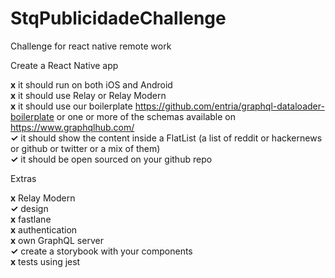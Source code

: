 # StqPublicidadeChallenge
Challenge for react native remote work

Create a React Native app

 <b>x</b>  it should run on both iOS and Android<br />
 <b>x</b> it should use Relay or Relay Modern<br />
 <b>x</b> it should use our boilerplate https://github.com/entria/graphql-dataloader-boilerplate or one or more of the schemas available on https://www.graphqlhub.com/<br />
 <b>✓</b> it should show the content inside a FlatList (a list of reddit or hackernews or github or twitter or a mix of them)<br />
  <b>✓</b> it should be open sourced on your github repo
 

Extras

 <b>x</b> Relay Modern<br />
 <b>✓</b> design<br />
 <b>x</b> fastlane<br />
 <b>x</b> authentication<br />
 <b>x</b> own GraphQL server<br />
 <b>✓</b> create a storybook with your components<br />
 <b>x</b> tests using jest<br />
